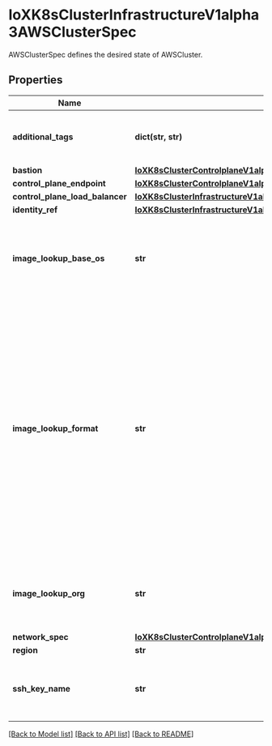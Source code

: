 # IoXK8sClusterInfrastructureV1alpha3AWSClusterSpec

AWSClusterSpec defines the desired state of AWSCluster.
## Properties
Name | Type | Description | Notes
------------ | ------------- | ------------- | -------------
**additional_tags** | **dict(str, str)** | AdditionalTags is an optional set of tags to add to AWS resources managed by the AWS provider, in addition to the ones added by default. | [optional] 
**bastion** | [**IoXK8sClusterControlplaneV1alpha3AWSManagedControlPlaneSpecBastion**](IoXK8sClusterControlplaneV1alpha3AWSManagedControlPlaneSpecBastion.md) |  | [optional] 
**control_plane_endpoint** | [**IoXK8sClusterControlplaneV1alpha3AWSManagedControlPlaneSpecControlPlaneEndpoint**](IoXK8sClusterControlplaneV1alpha3AWSManagedControlPlaneSpecControlPlaneEndpoint.md) |  | [optional] 
**control_plane_load_balancer** | [**IoXK8sClusterInfrastructureV1alpha3AWSClusterSpecControlPlaneLoadBalancer**](IoXK8sClusterInfrastructureV1alpha3AWSClusterSpecControlPlaneLoadBalancer.md) |  | [optional] 
**identity_ref** | [**IoXK8sClusterInfrastructureV1alpha3AWSClusterSpecIdentityRef**](IoXK8sClusterInfrastructureV1alpha3AWSClusterSpecIdentityRef.md) |  | [optional] 
**image_lookup_base_os** | **str** | ImageLookupBaseOS is the name of the base operating system used to look up machine images when a machine does not specify an AMI. When set, this will be used for all cluster machines unless a machine specifies a different ImageLookupBaseOS. | [optional] 
**image_lookup_format** | **str** | ImageLookupFormat is the AMI naming format to look up machine images when a machine does not specify an AMI. When set, this will be used for all cluster machines unless a machine specifies a different ImageLookupOrg. Supports substitutions for {{.BaseOS}} and {{.K8sVersion}} with the base OS and kubernetes version, respectively. The BaseOS will be the value in ImageLookupBaseOS or ubuntu (the default), and the kubernetes version as defined by the packages produced by kubernetes/release without v as a prefix: 1.13.0, 1.12.5-mybuild.1, or 1.17.3. For example, the default image format of capa-ami-{{.BaseOS}}-?{{.K8sVersion}}-* will end up searching for AMIs that match the pattern capa-ami-ubuntu-?1.18.0-* for a Machine that is targeting kubernetes v1.18.0 and the ubuntu base OS. See also: https://golang.org/pkg/text/template/ | [optional] 
**image_lookup_org** | **str** | ImageLookupOrg is the AWS Organization ID to look up machine images when a machine does not specify an AMI. When set, this will be used for all cluster machines unless a machine specifies a different ImageLookupOrg. | [optional] 
**network_spec** | [**IoXK8sClusterControlplaneV1alpha3AWSManagedControlPlaneSpecNetworkSpec**](IoXK8sClusterControlplaneV1alpha3AWSManagedControlPlaneSpecNetworkSpec.md) |  | [optional] 
**region** | **str** | The AWS Region the cluster lives in. | [optional] 
**ssh_key_name** | **str** | SSHKeyName is the name of the ssh key to attach to the bastion host. Valid values are empty string (do not use SSH keys), a valid SSH key name, or omitted (use the default SSH key name) | [optional] 

[[Back to Model list]](../README.md#documentation-for-models) [[Back to API list]](../README.md#documentation-for-api-endpoints) [[Back to README]](../README.md)


